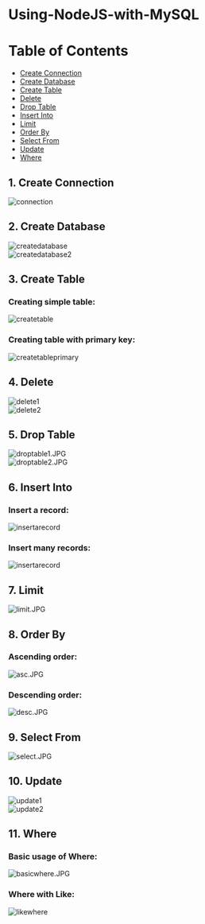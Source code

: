 # Using-NodeJS-with-MySQL

# Table of Contents
- [Create Connection](#create-connection)
- [Create Database](#create-database)
- [Create Table](#create-table)
- [Delete](#delete)
- [Drop Table](#drop-table)
- [Insert Into](#insert-into)
- [Limit](#limit)
- [Order By](#order-by)
- [Select From](#select-from)
- [Update](#update)
- [Where](#where)

<a name="create-connection"></a>
## 1. Create Connection
![connection](Screenshots/connection.JPG)

<a name="create-database"></a>
## 2. Create Database
![createdatabase](Screenshots/databasecreated1.JPG)<br>
![createdatabase2](Screenshots/databasecreated2.JPG)

<a name="create-table"></a>
## 3. Create Table
### Creating simple table:<br>
![createtable](Screenshots/create_table.JPG)<br>
### Creating table with primary key:<br>
![createtableprimary](Screenshots/create_table_primary.JPG)

<a name="delete"></a>
## 4. Delete
![delete1](Screenshots/delete1.JPG)<br>
![delete2](Screenshots/delete2.JPG)

<a name="drop-table"></a>
## 5. Drop Table
![droptable1.JPG](Screenshots/droptable1.JPG)<br>
![droptable2.JPG](Screenshots/droptable2.JPG)

<a name="insert-into"></a>
## 6. Insert Into
### Insert a record:<br>
![insertarecord](Screenshots/insert_a_record.JPG)<br>
### Insert many records:<br>
![insertarecord](Screenshots/insert_many_records.JPG)

<a name="limit"></a>
## 7. Limit
![limit.JPG](Screenshots/limit.JPG)

<a name="order-by"></a>
## 8. Order By
### Ascending order:<br>
![asc.JPG](Screenshots/asc.JPG)<br>
### Descending order:<br>
![desc.JPG](Screenshots/desc.JPG)

<a name="select-from"></a>
## 9. Select From
![select.JPG](Screenshots/select.JPG)

<a name="update"></a>
## 10. Update
![update1](Screenshots/update1.JPG)<br>
![update2](Screenshots/update2.JPG)

<a name="where"></a>
## 11. Where
### Basic usage of Where:<br>
![basicwhere.JPG](Screenshots/basic_where.JPG)<br>
### Where with Like:<br>
![likewhere](Screenshots/like_where.JPG)
